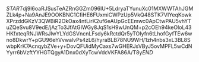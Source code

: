 $START$dj9l6oaRJSusTeAZRnGGZm096lU+5LdryaTYunuXc01MXWWTAhJGMZLk4p+Na9AnJE9OOKBNC1CfiHE6FUxmiCWPzUp5VkQ48STK7VIYeqKowkXPrzddGKzV3QWBiR2OkOax4ntLirK2uf6eAUpGcEEmwc0ApCtwPAU5vhYTuZQeSvu8V9edE/jAzTo3JfAtGIWGy8JqS1sH9wUnQM+p2cOEh94keOloL43HKfxteqRNJWRsJlwYLYdGSVncnLFsdy6kRctdQr5yTOIyfn6tLhofGyfTEw6wno8DkwrY+pGU96ehVvwalvPs4zL6/hyraBLB78NU9WH/1zh4nbs3xL3BL8SwbpKrK7AcnqybZVe+y+DovQFUidMyCaxs7wGHERJsVByJ5ovMPFL5wCdNYyrr6bVzftYYHGTQgyA1Dnx0dXyTcwVdcVKFA86A/T8y$END$